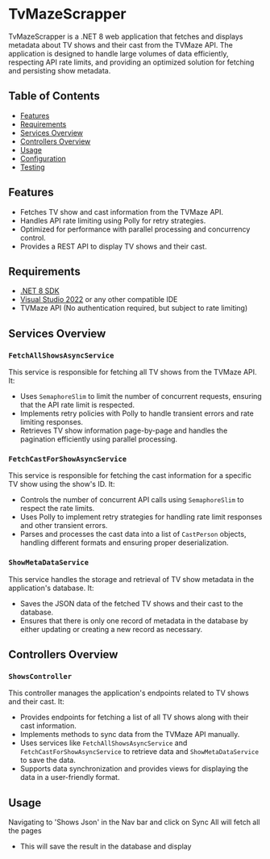 # TvMazeScrapper

TvMazeScrapper is a .NET 8 web application that fetches and displays metadata about TV shows and their cast from the TVMaze API. The application is designed to handle large volumes of data efficiently, respecting API rate limits, and providing an optimized solution for fetching and persisting show metadata.

## Table of Contents

- [Features](#features)
- [Requirements](#requirements)
- [Services Overview](#services-overview)
- [Controllers Overview](#controllers-overview)
- [Usage](#usage)
- [Configuration](#configuration)
- [Testing](#testing)

## Features

- Fetches TV show and cast information from the TVMaze API.
- Handles API rate limiting using Polly for retry strategies.
- Optimized for performance with parallel processing and concurrency control.
- Provides a REST API to display TV shows and their cast.

## Requirements

- [.NET 8 SDK](https://dotnet.microsoft.com/download/dotnet/8.0)
- [Visual Studio 2022](https://visualstudio.microsoft.com/vs/) or any other compatible IDE
- TVMaze API (No authentication required, but subject to rate limiting)

## Services Overview

### `FetchAllShowsAsyncService`
This service is responsible for fetching all TV shows from the TVMaze API. It:
- Uses `SemaphoreSlim` to limit the number of concurrent requests, ensuring that the API rate limit is respected.
- Implements retry policies with Polly to handle transient errors and rate limiting responses.
- Retrieves TV show information page-by-page and handles the pagination efficiently using parallel processing.

### `FetchCastForShowAsyncService`
This service is responsible for fetching the cast information for a specific TV show using the show's ID. It:
- Controls the number of concurrent API calls using `SemaphoreSlim` to respect the rate limits.
- Uses Polly to implement retry strategies for handling rate limit responses and other transient errors.
- Parses and processes the cast data into a list of `CastPerson` objects, handling different formats and ensuring proper deserialization.

### `ShowMetaDataService`
This service handles the storage and retrieval of TV show metadata in the application's database. It:
- Saves the JSON data of the fetched TV shows and their cast to the database.
- Ensures that there is only one record of metadata in the database by either updating or creating a new record as necessary.

## Controllers Overview

### `ShowsController`
This controller manages the application's endpoints related to TV shows and their cast. It:
- Provides endpoints for fetching a list of all TV shows along with their cast information.
- Implements methods to sync data from the TVMaze API manually.
- Uses services like `FetchAllShowsAsyncService` and `FetchCastForShowAsyncService` to retrieve data and `ShowMetaDataService` to save the data.
- Supports data synchronization and provides views for displaying the data in a user-friendly format.

## Usage
Navigating to 'Shows Json' in the Nav bar and click on Sync All will fetch all the pages 
- This will save the result in the database and display
